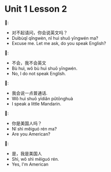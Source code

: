 # Unit 1 Lesson 2

👱:
- 对不起请问，你会说英文吗？
- Duìbùqǐ qǐngwèn, nǐ huì shuō yīngwén ma?
- Excuse me. Let me ask, do you speak English?

🙎:
- 不会，我不会英文
- Bù huì, wǒ bù huì shuō yīngwén.
- No, I do not speak English.

👱:
- 我会说一点普通话.
- Wǒ huì shuō yīdiǎn pǔtōnghuà
- I speak a little Mandarin.

🙎:
- 你是美国人吗？
- Nǐ shì měiguó rén ma?
- Are you American?

👱:
- 是，我是美国人
- Shì, wǒ shì měiguó rén.
- Yes, I'm American
